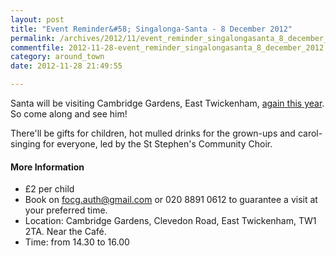 ```yaml
---
layout: post
title: "Event Reminder&#58; Singalonga-Santa - 8 December 2012"
permalink: /archives/2012/11/event_reminder_singalongasanta_8_december_2012.html
commentfile: 2012-11-28-event_reminder_singalongasanta_8_december_2012
category: around_town
date: 2012-11-28 21:49:55

---
```


Santa will be visiting Cambridge Gardens, East Twickenham, [again this year](https://stmargarets.london/event/event/200705143702). So come along and see him!

There'll be gifts for children, hot mulled drinks for the grown-ups and carol-singing for everyone, led by the St Stephen's Community Choir.

#### More Information

-   £2 per child
-   Book on <focg.auth@gmail.com> or 020 8891 0612 to guarantee a visit at your preferred time.
-   Location: Cambridge Gardens, Clevedon Road, East Twickenham, TW1 2TA. Near the Café.
-   Time: from 14.30 to 16.00
